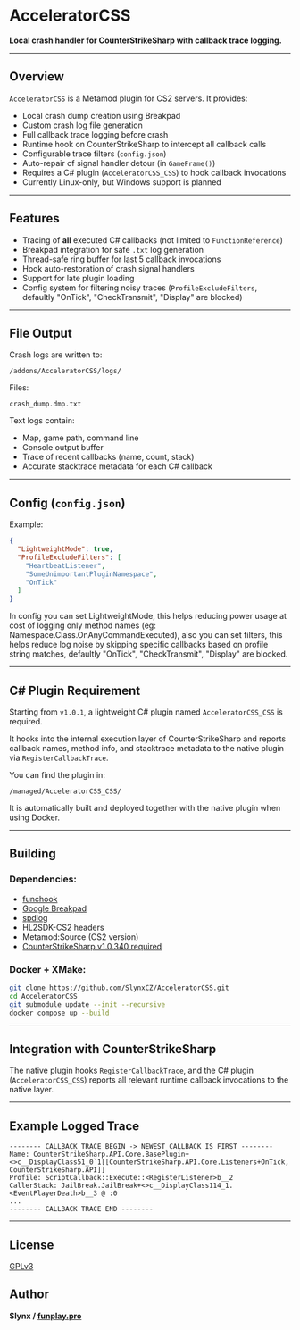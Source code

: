 # AcceleratorCSS

**Local crash handler for CounterStrikeSharp with callback trace logging.**

---

## Overview

`AcceleratorCSS` is a Metamod plugin for CS2 servers. It provides:

* Local crash dump creation using Breakpad
* Custom crash log file generation
* Full callback trace logging before crash
* Runtime hook on CounterStrikeSharp to intercept all callback calls
* Configurable trace filters (`config.json`)
* Auto-repair of signal handler detour (in `GameFrame()`)
* Requires a C# plugin (`AcceleratorCSS_CSS`) to hook callback invocations
* Currently Linux-only, but Windows support is planned

---

## Features

* Tracing of **all** executed C# callbacks (not limited to `FunctionReference`)
* Breakpad integration for safe `.txt` log generation
* Thread-safe ring buffer for last 5 callback invocations
* Hook auto-restoration of crash signal handlers
* Support for late plugin loading
* Config system for filtering noisy traces (`ProfileExcludeFilters`, defaultly "OnTick", "CheckTransmit", "Display" are blocked)

---

## File Output

Crash logs are written to:

```
/addons/AcceleratorCSS/logs/
```

Files:

```
crash_dump.dmp.txt
```

Text logs contain:

* Map, game path, command line
* Console output buffer
* Trace of recent callbacks (name, count, stack)
* Accurate stacktrace metadata for each C# callback

---

## Config (`config.json`)

Example:

```json
{
  "LightweightMode": true,
  "ProfileExcludeFilters": [
    "HeartbeatListener",
    "SomeUnimportantPluginNamespace",
    "OnTick"
  ]
}
```

In config you can set LightweightMode, this helps reducing power usage at cost of logging only method names (eg: Namespace.Class.OnAnyCommandExecuted), also you can set filters, this helps reduce log noise by skipping specific callbacks based on profile string matches, defaultly "OnTick", "CheckTransmit", "Display" are blocked.

---

## C# Plugin Requirement

Starting from `v1.0.1`, a lightweight C# plugin named `AcceleratorCSS_CSS` is required.

It hooks into the internal execution layer of CounterStrikeSharp and reports callback names, method info, and stacktrace metadata to the native plugin via `RegisterCallbackTrace`.

You can find the plugin in:

```
/managed/AcceleratorCSS_CSS/
```

It is automatically built and deployed together with the native plugin when using Docker.

---

## Building

### Dependencies:

* [funchook](https://github.com/kubo/funchook)
* [Google Breakpad](https://chromium.googlesource.com/breakpad/breakpad/)
* [spdlog](https://github.com/gabime/spdlog)
* HL2SDK-CS2 headers
* Metamod:Source (CS2 version)
* [CounterStrikeSharp v1.0.340 required](https://github.com/roflmuffin/CounterStrikeSharp)

### Docker + XMake:

```bash
git clone https://github.com/SlynxCZ/AcceleratorCSS.git
cd AcceleratorCSS
git submodule update --init --recursive
docker compose up --build
```

---

## Integration with CounterStrikeSharp

The native plugin hooks `RegisterCallbackTrace`, and the C# plugin (`AcceleratorCSS_CSS`) reports all relevant runtime callback invocations to the native layer.

---

## Example Logged Trace

```text
-------- CALLBACK TRACE BEGIN -> NEWEST CALLBACK IS FIRST --------
Name: CounterStrikeSharp.API.Core.BasePlugin+<>c__DisplayClass51_0`1[[CounterStrikeSharp.API.Core.Listeners+OnTick, CounterStrikeSharp.API]]
Profile: ScriptCallback::Execute::<RegisterListener>b__2
CallerStack: JailBreak.JailBreak+<>c__DisplayClass114_1.<EventPlayerDeath>b__3 @ :0
...
-------- CALLBACK TRACE END --------
```

---

## License

[GPLv3](https://www.gnu.org/licenses/gpl-3.0.en.html)

## Author

**Slynx / [funplay.pro](https://funplay.pro/)**
 
